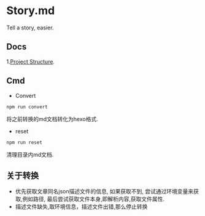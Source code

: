 # Story.md

Tell a story, easier.


## Docs

1.[Project Structure](./doc/structure).

## Cmd

- Convert

`npm run convert`

将之前转换的md文档转化为hexo格式.

- reset

`npm run reset`

清理目录内md文档.


## 关于转换

- 优先获取文章同名json描述文件的信息, 如果获取不到, 尝试通过环境变量来获取,例如路径, 最后尝试获取文件本身,即解析内容,获取文件属性.
- 描述文件缺失,取环境信息，描述文件出错,那么停止转换
